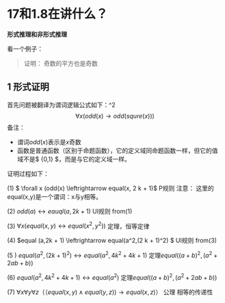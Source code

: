 # 17和1.8在讲什么？

**形式推理和非形式推理**

 看一个例子：

> 证明： 奇数的平方也是奇数

## 1 形式证明

首先问题被翻译为谓词逻辑公式如下：^2
$$
\forall x \left( odd(x) \rightarrow odd(squre(x)) \right) \tag{1}
$$
备注：

- 谓词$odd(x)$表示是$x$奇数
- 函数是普通函数（区别于命题函数），它的定义域同命题函数一样，但它的值域不是$ \{0,1\} $，而是与它的定义域一样。

证明过程如下：

(1)  $ \forall x (odd(x) \leftrightarrow equal(x, 2 k + 1)$           P规则    注意： 这里的 equal(x,y)是一个谓词：x与y相等。

(2) $odd(a) \leftrightarrow eauql(a,2k + 1)$                    UI规则  from(1)

(3) $\forall x (equal(x,y) \leftrightarrow equal(x^2,y^2))$          定理，恒等定律

(4)  $equal (a,2k + 1) \leftrightarrow equal(a^2,(2 k + 1)^2) $   UI规则 from(3)

(5 ) $equal(a^2,(2 k + 1)^2) \leftrightarrow equal(a^2, 4 k^2 + 4k + 1)$  定理$equal((a+b)^2,(a^2+2ab+b))$

(6) $equal(a^2, 4 k^2 + 4k + 1) \leftrightarrow equal(a^2)$  定理$equal((a+b)^2,(a^2+2ab+b))$

(7) $\forall x \forall y \forall z（（equal(x,y) \wedge equal(y,z) ) \rightarrow equal(x,z)）$ 公理 相等的传递性

